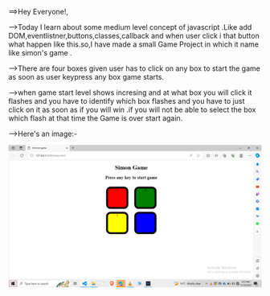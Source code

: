 
==>Hey Everyone!,

-->Today I learn about some medium level concept of javascript .Like add DOM,eventlistner,buttons,classes,callback and when user click i that button what happen like this.so,I have made a small Game Project in which it name like simon's game .

-->There are four boxes given user has to click on any box to start the game as soon as user keypress any box game starts.

-->when game start level shows incresing and at what box you will click it flashes and you have to identify which box flashes and you have to just click on it as soon as if you will win .if you will not be able to select the box which flash at that time the Game is over start again.

-->Here's an image:-

![Alt text](image.png)